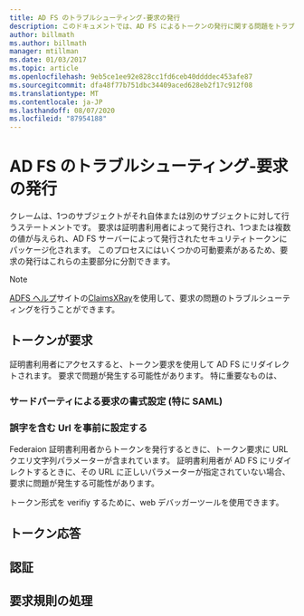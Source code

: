 ```yaml
---
title: AD FS のトラブルシューティング-要求の発行
description: このドキュメントでは、AD FS によるトークンの発行に関する問題をトラブルシューティングする方法について説明します
author: billmath
ms.author: billmath
manager: mtillman
ms.date: 01/03/2017
ms.topic: article
ms.openlocfilehash: 9eb5ce1ee92e828cc1fd6ceb40ddddec453afe87
ms.sourcegitcommit: dfa48f77b751dbc34409aced628eb2f17c912f08
ms.translationtype: MT
ms.contentlocale: ja-JP
ms.lasthandoff: 08/07/2020
ms.locfileid: "87954188"
---
```

# <a name="ad-fs-troubleshooting---claims-issuance"></a>AD FS のトラブルシューティング-要求の発行
クレームは、1つのサブジェクトがそれ自体または別のサブジェクトに対して行うステートメントです。  要求は証明書利用者によって発行され、1つまたは複数の値が与えられ、AD FS サーバーによって発行されたセキュリティトークンにパッケージ化されます。  このプロセスにはいくつかの可動要素があるため、要求の発行はこれらの主要部分に分割できます。

>[!NOTE]
>[ADFS ヘルプ](https://adfshelp.microsoft.com)サイトの[ClaimsXRay](https://adfshelp.microsoft.com/ClaimsXray/TokenRequest)を使用して、要求の問題のトラブルシューティングを行うことができます。

## <a name="token-request"></a>トークンが要求
証明書利用者にアクセスすると、トークン要求を使用して AD FS にリダイレクトされます。  要求で問題が発生する可能性があります。  特に重要なものは、

### <a name="the-request-formatting-with-3rd-parties-particularly-saml"></a>サードパーティによる要求の書式設定 (特に SAML)

### <a name="pre-formated-urls-that-have-typos"></a>誤字を含む Url を事前に設定する
Federaion 証明書利用者からトークンを発行するときに、トークン要求に URL クエリ文字列パラメーターが含まれています。  証明書利用者が AD FS にリダイレクトするときに、その URL に正しいパラメーターが指定されていない場合、要求に問題が発生する可能性があります。


トークン形式を verifiy するために、web デバッガーツールを使用できます。


## <a name="token-response"></a>トークン応答

## <a name="authentication"></a>認証

## <a name="claim-rule-processing"></a>要求規則の処理